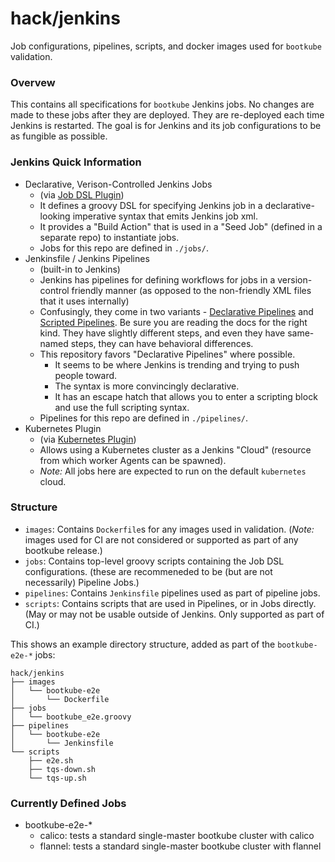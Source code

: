 # hack/jenkins

Job configurations, pipelines, scripts, and docker images used for `bootkube` validation.

### Overvew

This contains all specifications for `bootkube` Jenkins jobs. No changes are made to these jobs
after they are deployed. They are re-deployed each time Jenkins is restarted. The goal is for
Jenkins and its job configurations to be as fungible as possible.

### Jenkins Quick Information

-   Declarative, Verison-Controlled Jenkins Jobs
    -   (via [Job DSL Plugin](https://github.com/jenkinsci/job-dsl-plugin))
    -   It defines a groovy DSL for specifying Jenkins job in a declarative-looking imperative syntax that emits Jenkins job xml.
    -   It provides a "Build Action" that is used in a "Seed Job" (defined in a separate repo) to instantiate jobs.
    -   Jobs for this repo are defined in `./jobs/`.
-   Jenkinsfile / Jenkins Pipelines
    -   (built-in to Jenkins)
    -   Jenkins has pipelines for defining workflows for jobs in a version-control friendly manner (as opposed to the non-friendly XML files that it uses internally)
    -   Confusingly, they come in two variants - [Declarative Pipelines](https://jenkins.io/doc/book/pipeline/syntax/#declarative-pipeline) and [Scripted Pipelines](https://jenkins.io/doc/book/pipeline/syntax/#scripted-pipeline).
        Be sure you are reading the docs for the right kind. They have slightly different steps, and even they have same-named steps, they can have behavioral differences.
    -   This repository favors "Declarative Pipelines" where possible.
        -   It seems to be where Jenkins is trending and trying to push people toward.
        -   The syntax is more convincingly declarative.
        -   It has an escape hatch that allows you to enter a scripting block and use the full scripting syntax.
    -   Pipelines for this repo are defined in `./pipelines/`.
-   Kubernetes Plugin
    -   (via [Kubernetes Plugin](https://github.com/jenkinsci/kubernetes-plugin))
    -   Allows using a Kubernetes cluster as a Jenkins "Cloud" (resource from which worker Agents can be spawned).
    -   _Note:_ All jobs here are expected to run on the default `kubernetes` cloud.

### Structure

-   `images`: Contains `Dockerfile`s for any images used in validation. (_Note:_ images used for CI are not considered or supported as part of any bootkube release.)
-   `jobs`: Contains top-level groovy scripts containing the Job DSL configurations. (these are recommeneded to be (but are not necessarily) Pipeline Jobs.)
-   `pipelines`: Contains `Jenkinsfile` pipelines used as part of pipeline jobs.
-   `scripts`: Contains scripts that are used in Pipelines, or in Jobs directly. (May or may not be usable outside of Jenkins. Only supported as part of CI.)

This shows an example directory structure, added as part of the `bootkube-e2e-*` jobs:

    hack/jenkins
    ├── images
    │   └── bootkube-e2e
    │       └── Dockerfile
    ├── jobs
    │   └── bootkube_e2e.groovy
    ├── pipelines
    │   └── bootkube-e2e
    │       └── Jenkinsfile
    └── scripts
        ├── e2e.sh
        ├── tqs-down.sh
        └── tqs-up.sh

### Currently Defined Jobs

-   bootkube-e2e-\*
    -   calico: tests a standard single-master bootkube cluster with calico
    -   flannel: tests a standard single-master bootkube cluster with flannel
